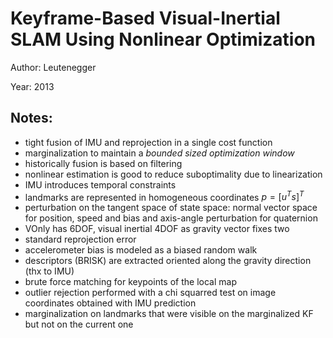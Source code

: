 # Keyframe-Based Visual-Inertial SLAM Using Nonlinear Optimization

Author: Leutenegger

Year: 2013

Notes:
---

* tight fusion of IMU and reprojection in a single cost function
* marginalization to maintain a *bounded sized optimization window*
* historically fusion is based on filtering
* nonlinear estimation is good to reduce suboptimality due to linearization
* IMU introduces temporal constraints 
* landmarks are represented in homogeneous coordinates $p = [u^T s]^T$
* perturbation on the tangent space of state space: normal vector space for position, speed and bias and axis-angle perturbation for quaternion 
* VOnly has 6DOF, visual inertial 4DOF as gravity vector fixes two
* standard reprojection error
* accelerometer bias is modeled as a biased random walk
* descriptors (BRISK) are extracted oriented along the gravity direction (thx to IMU)
* brute force matching for keypoints of the local map
* outlier rejection performed with a chi squarred test on image coordinates obtained with IMU prediction
* marginalization on landmarks that were visible on the marginalized KF but not on the current one
